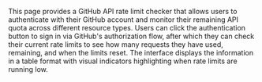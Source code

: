 This page provides a GitHub API rate limit checker that allows users to authenticate with their GitHub account and monitor their remaining API quota across different resource types. Users can click the authentication button to sign in via GitHub's authorization flow, after which they can check their current rate limits to see how many requests they have used, remaining, and when the limits reset. The interface displays the information in a table format with visual indicators highlighting when rate limits are running low.

<!-- Generated from commit: fdfb6f124df0b26465df11414558634f3c0900ad -->